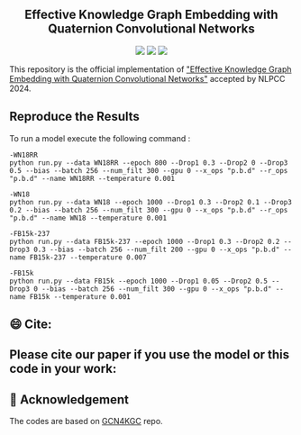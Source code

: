 
<h2 align="center">
Effective Knowledge Graph Embedding with Quaternion Convolutional Networks
</h2>

<p align="center">
    <img src="https://img.shields.io/badge/version-1.0.1-blue">
    <img src="https://img.shields.io/badge/PyTorch-%23EE4C2C.svg?e&logo=PyTorch&logoColor=white">
    <a href="http://tcci.ccf.org.cn/conference/2024/"><img src="https://img.shields.io/badge/NLPCC-2024-%23bd9f65?labelColor=%2377BBDD&color=3388bb"></a>
</p>

This repository is the official implementation of ["Effective Knowledge Graph Embedding with Quaternion Convolutional Networks"]() accepted by NLPCC 2024.

## Reproduce the Results
To run a model execute the following command :

```
-WN18RR
python run.py --data WN18RR --epoch 800 --Drop1 0.3 --Drop2 0 --Drop3 0.5 --bias --batch 256 --num_filt 300 --gpu 0 --x_ops "p.b.d" --r_ops "p.b.d" --name WN18RR --temperature 0.001

-WN18
python run.py --data WN18 --epoch 1000 --Drop1 0.3 --Drop2 0.1 --Drop3 0.2 --bias --batch 256 --num_filt 300 --gpu 0 --x_ops "p.b.d" --r_ops "p.b.d" --name WN18 --temperature 0.001

-FB15k-237
python run.py --data FB15k-237 --epoch 1000 --Drop1 0.3 --Drop2 0.2 --Drop3 0.3 --bias --batch 256 --num_filt 200 --gpu 0 --x_ops "p.b.d" --name FB15k-237 --temperature 0.007

-FB15k
python run.py --data FB15k --epoch 1000 --Drop1 0.05 --Drop2 0.5 --Drop3 0 --bias --batch 256 --num_filt 300 --gpu 0 --x_ops "p.b.d" --name FB15k --temperature 0.001 

```
## 😄 Cite:
## Please cite our paper if you use the model or this code in your work:

## 🤝 Acknowledgement
The codes are based on [GCN4KGC](https://github.com/MIRALab-USTC/GCN4KGC) repo.

